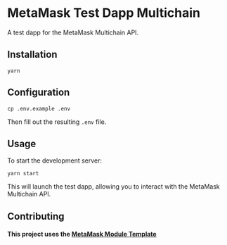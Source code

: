 # MetaMask Test Dapp Multichain

A test dapp for the MetaMask Multichain API.

## Installation

`yarn`

## Configuration

`cp .env.example .env`

Then fill out the resulting `.env` file.

## Usage

To start the development server:

`yarn start`

This will launch the test dapp, allowing you to interact with the MetaMask Multichain API.

## Contributing

#### This project uses the [MetaMask Module Template](https://github.com/MetaMask/metamask-module-template)
